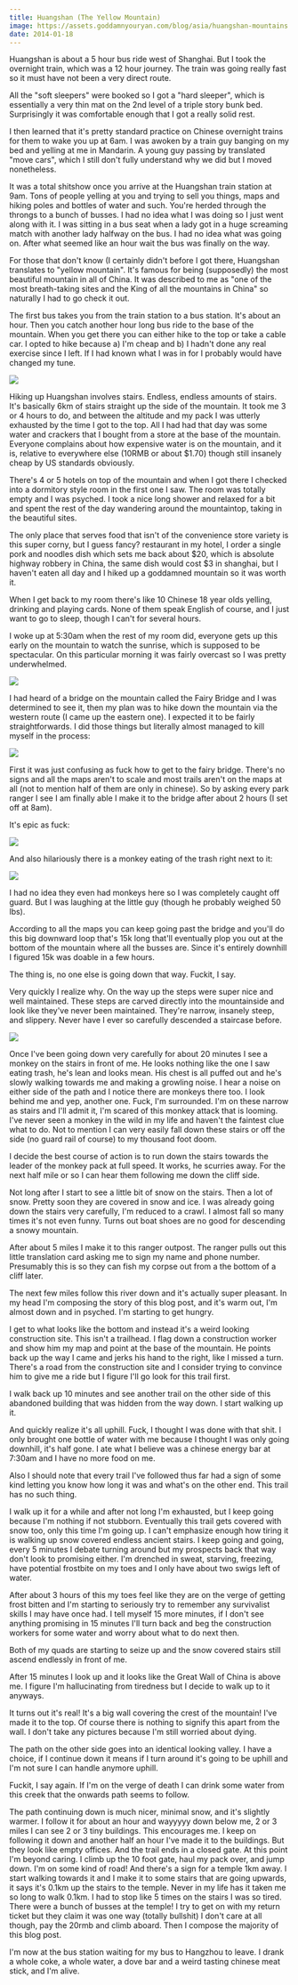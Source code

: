 ```yaml
---
title: Huangshan (The Yellow Mountain)
image: https://assets.goddamnyouryan.com/blog/asia/huangshan-mountains.jpg
date: 2014-01-18
---
```


Huangshan is about a 5 hour bus ride west of Shanghai. But I took the overnight train, which was a 12 hour journey. The train was going really fast so it must have not been a very direct route.

All the "soft sleepers" were booked so I got a "hard sleeper", which is essentially a very thin mat on the 2nd level of a triple story bunk bed. Surprisingly it was comfortable enough that I got a really solid rest.

I then learned that it's pretty standard practice on Chinese overnight trains for them to wake you up at 6am.  I was awoken by a train guy banging on my bed and yelling at me in Mandarin. A young guy passing by translated "move cars", which I still don't fully understand why we did but I moved nonetheless.

It was a total shitshow once you arrive at the Huangshan train station at 9am. Tons of people yelling at you and trying to sell you things, maps and hiking poles and bottles of water and such. You're herded through the throngs to a bunch of busses. I had no idea what I was doing so I just went along with it. I was sitting in a bus seat when a lady got in a huge screaming match with another lady halfway on the bus. I had no idea what was going on. After what seemed like an hour wait the bus was finally on the way.

For those that don't know (I certainly didn't before I got there, Huangshan translates to "yellow mountain". It's famous for being (supposedly) the most beautiful mountain in all of China. It was described to me as "one of the most breath-taking sites and the King of all the mountains in China" so naturally I had to go check it out.

The first bus takes you from the train station to a bus station. It's about an hour. Then you catch another hour long bus ride to the base of the mountain. When you get there you can either hike to the top or take a cable car. I opted to hike because a) I'm cheap and b) I hadn't done any real exercise since I left. If I had known what I was in for I probably would have changed my tune.

![](https://assets.goddamnyouryan.com/blog/asia/huangshan-eastern-stairs.jpg)

Hiking up Huangshan involves stairs. Endless, endless amounts of stairs. It's basically 6km of stairs straight up the side of the mountain. It took me 3 or 4 hours to do, and between the altitude and my pack I was utterly exhausted by the time I got to the top. All I had had that day was some water and crackers that I bought from a store at the base of the mountain. Everyone complains about how expensive water is on the mountain, and it is, relative to everywhere else (10RMB or about $1.70) though still insanely cheap by US standards obviously.

There's 4 or 5 hotels on top of the mountain and when I got there I checked into a dormitory style room in the first one I saw. The room was totally empty and I was psyched. I took a nice long shower and relaxed for a bit and spent the rest of the day wandering around the mountaintop, taking in the beautiful sites.

The only place that serves food that isn't of the convenience store variety is this super corny, but I guess fancy? restaurant in my hotel, I order a single pork and noodles dish which sets me back about $20, which is absolute highway robbery in China, the same dish would cost $3 in shanghai, but I haven't eaten all day and I hiked up a goddamned mountain so it was worth it.

When I get back to my room there's like 10 Chinese 18 year olds yelling, drinking and playing cards. None of them speak English of course, and I just want to go to sleep, though I can't for several hours.

I woke up at 5:30am when the rest of my room did, everyone gets up this early on the mountain to watch the sunrise, which is supposed to be spectacular. On this particular morning it was fairly overcast so I was pretty underwhelmed.

![](https://assets.goddamnyouryan.com/blog/asia/huangshan-sunrise.jpg)

I had heard of a bridge on the mountain called the Fairy Bridge and I was determined to see it, then my plan was to hike down the mountain via the western route (I came up the eastern one). I expected it to be fairly straightforwards. I did those things but literally almost managed to kill myself in the process:

![](https://assets.goddamnyouryan.com/blog/asia/huangshan-fairy-stairs.jpg)

First it was just confusing as fuck how to get to the fairy bridge. There's no signs and all the maps aren't to scale and most trails aren't on the maps at all (not to mention half of them are only in chinese). So by asking every park ranger I see I am finally able I make it to the bridge after about 2 hours (I set off at 8am).

It's epic as fuck:

![](https://assets.goddamnyouryan.com/blog/asia/huangshan-fairy-bridge.jpg)

And also hilariously there is a monkey eating of the trash right next to it:

![](https://assets.goddamnyouryan.com/blog/asia/huangshan-monkey.jpg)

I had no idea they even had monkeys here so I was completely caught off guard. But I was laughing at the little guy (though he probably weighed 50 lbs).

According to all the maps you can keep going past the bridge and you'll do this big downward loop that's 15k long that'll eventually plop you out at the bottom of the mountain where all the busses are. Since it's entirely downhill I figured 15k was doable in a few hours.

The thing is, no one else is going down that way. Fuckit, I say.

Very quickly I realize why. On the way up the steps were super nice and well maintained. These steps are carved directly into the mountainside and look like they've never been maintained. They're narrow, insanely steep, and slippery. Never have I ever so carefully descended a staircase before.

![](https://assets.goddamnyouryan.com/blog/asia/huangshan-west-stairs.jpg)

Once I've been going down very carefully for about 20 minutes I see a monkey on the stairs in front of me. He looks nothing like the one I saw eating trash, he's lean and looks mean. His chest is all puffed out and he's slowly walking towards me and making a growling noise. I hear a noise on either side of the path and I notice there are monkeys there too. I look behind me and yep, another one. Fuck, I'm surrounded. I'm on these narrow as stairs and I'll admit it, I'm scared of this monkey attack that is looming. I've never seen a monkey in the wild in my life and haven't the faintest clue what to do. Not to mention I can very easily fall down these stairs or off the side (no guard rail of course) to my thousand foot doom.

I decide the best course of action is to run down the stairs towards the leader of the monkey pack at full speed. It works, he scurries away. For the next half mile or so I can hear them following me down the cliff side.

Not long after I start to see a little bit of snow on the stairs. Then a lot of snow. Pretty soon they are covered in snow and ice. I was already going down the stairs very carefully, I'm reduced to a crawl. I almost fall so many times it's not even funny. Turns out boat shoes are no good for descending a snowy mountain.

After about 5 miles I make it to this ranger outpost. The ranger pulls out this little translation card asking me to sign my name and phone number. Presumably this is so they can fish my corpse out from a the bottom of a cliff later.

The next few miles follow this river down and it's actually super pleasant. In my head I'm composing the story of this blog post, and it's warm out, I'm almost down and in psyched. I'm starting to get hungry.

I get to what looks like the bottom and instead it's a weird looking construction site. This isn't a trailhead. I flag down a construction worker and show him my map and point at the base of the mountain. He points back up the way I came and jerks his hand to the right, like I missed a turn. There's a road from the construction site and I consider trying to convince him to give me a ride but I figure I'll go look for this trail first.

I walk back up 10 minutes and see another trail on the other side of this abandoned building that was hidden from the way down. I start walking up it.

And quickly realize it's all uphill. Fuck, I thought I was done with that shit. I only brought one bottle of water with me because I thought I was only going downhill, it's half gone. I ate what I believe was a chinese energy bar at 7:30am and I have no more food on me.

Also I should note that every trail I've followed thus far had a sign of some kind letting you know how long it was and what's on the other end. This trail has no such thing.

I walk up it for a while and after not long I'm exhausted, but I keep going because I'm nothing if not stubborn. Eventually this trail gets covered with snow too, only this time I'm  going up. I can't emphasize enough how tiring it is walking up snow covered endless ancient stairs. I keep going and going, every 5 minutes I debate turning around but my prospects back that way don't look to promising either. I'm drenched in sweat, starving, freezing, have potential frostbite on my toes and I only have about two swigs left of water.

After about 3 hours of this my toes feel like they are on the verge of getting frost bitten and I'm starting to seriously try to remember any survivalist skills I may have once had. I tell myself 15 more minutes, if I don't see anything promising in 15 minutes I'll turn back and beg the construction workers for some water and worry about what to do next then.

Both of my quads are starting to seize up and the snow covered stairs still ascend endlessly in front of me.

After 15 minutes I look up and it looks like the Great Wall of China is above me. I figure I'm hallucinating from tiredness but I decide to walk up to it anyways.

It turns out it's real! It's a big wall covering the crest of the mountain! I've made it to the top. Of course there is nothing to signify this apart from the wall. I don't take any pictures because I'm still worried about dying.

The path on the other side goes into an identical looking valley. I have a choice, if I continue down it means if I turn around it's going to be uphill and I'm not sure I can handle anymore uphill.

Fuckit, I say again. If I'm on the verge of death I can drink some water from this creek that the onwards path seems to follow.

The path continuing down is much nicer, minimal snow, and it's slightly warmer. I follow it for about an hour and wayyyyy down below me, 2 or 3 miles I can see 2 or 3 tiny buildings. This encourages me. I keep on following it down and another half an hour I've made it to the buildings. But they look like empty offices. And the trail ends in a closed gate. At this point I'm beyond caring. I climb up the 10 foot gate, haul my pack over, and jump down. I'm on some kind of road! And there's a sign for a temple 1km away. I start walking towards it and I make it to some stairs that are going upwards, it says it's 0.1km up the stairs to the temple. Never in my life has it taken me so long to walk 0.1km. I had to stop like 5 times on the stairs I was so tired. There were a bunch of busses at the temple! I try to get on with my return ticket but they claim it was one way (totally bullshit) I don't care at all though, pay the 20rmb and climb aboard. Then I compose the majority of this blog post.

I'm now at the bus station waiting for my bus to Hangzhou to leave. I drank a whole coke, a whole water, a dove bar and a weird tasting chinese meat stick, and I'm alive.

